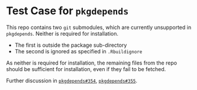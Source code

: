 # Test Case for `pkgdepends`

This repo contains two `git` submodules, which are currently unsupported in 
`pkgdepends`. Neither is required for installation. 

- The first is outside the package sub-directory
- The second is ignored as specified in `.Rbuildignore`

As neither is required for installation, the remaining files from the repo
should be sufficient for installation, even if they fail to be fetched.

Further discussion in 
[`pkgdepends#354`](https://github.com/r-lib/pkgdepends/issues/354), 
[`pkgdepends#355`](https://github.com/r-lib/pkgdepends/pull/355).
